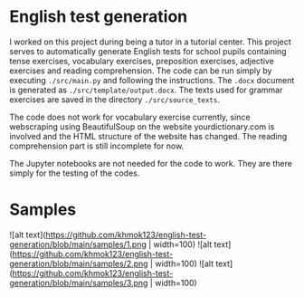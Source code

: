 # English test generation

I worked on this project during being a tutor in a tutorial center. This project serves to automatically generate English tests for school pupils containing tense exercises, vocabulary exercises, preposition exercises, adjective exercises and reading comprehension. The code can be run simply by executing `./src/main.py` and following the instructions. The `.docx` document is generated as `./src/template/output.docx`. The texts used for grammar exercises are saved in the directory `./src/source_texts`.

The code does not work for vocabulary exercise currently, since webscraping using BeautifulSoup on the website yourdictionary.com is involved and the HTML structure of the website has changed. The reading comprehension part is still incomplete for now.

The Jupyter notebooks are not needed for the code to work. They are there simply for the testing of the codes. 

# Samples
![alt text](https://github.com/khmok123/english-test-generation/blob/main/samples/1.png | width=100)
![alt text](https://github.com/khmok123/english-test-generation/blob/main/samples/2.png | width=100)
![alt text](https://github.com/khmok123/english-test-generation/blob/main/samples/3.png | width=100)

